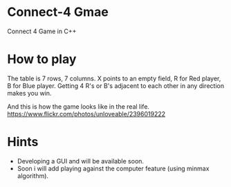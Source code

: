 # Connect-4 Gmae
Connect 4 Game in C++
# How to play
The table is 7 rows, 7 columns.
X points to an empty field, R for Red player, B for Blue player.
Getting 4 R's or B's adjacent to each other in any direction makes you win.

And this is how the game looks like in the real life.
https://www.flickr.com/photos/unloveable/2396019222


# Hints
- Developing a GUI and will be available soon.
- Soon i will add playing against the computer feature (using minmax algorithm).

